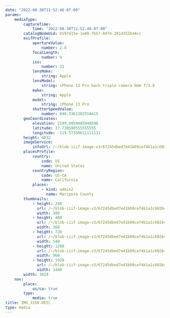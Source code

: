 ```yaml
---
date: "2022-08-30T11:52:46-07:00"
params:
    mediaType:
        captureTime:
            time: "2022-08-30T11:52:46-07:00"
        catalogNodeUid: 0197d15e-1e80-7b57-8474-2014352b44cc
        exifProfile:
            apertureValue:
                number: 2.8
            focalLength:
                number: 9
            iso:
                number: 32
            lensMake:
                string: Apple
            lensModel:
                string: iPhone 13 Pro back triple camera 9mm f/2.8
            make:
                string: Apple
            model:
                string: iPhone 13 Pro
            shutterSpeedValue:
                number: 840.3361302558415
        geoCoordinates:
            elevation: 2199.6059405940596
            latitude: 37.730580555555555
            longitude: -119.57358611111111
        height: 4032
        imageService:
            infoUrl: /~/blob-iiif-image-v3/67245dbed7e41b09cef4b1a1c60264e3784d6729b742be18a47d53fbfba6942a/info.json
        placesProfile:
            country:
                code: US
                name: United States
            countryRegion:
                code: US-CA
                name: California
            places:
                - kind: admin2
                  name: Mariposa County
        thumbnails:
            - height: 240
              url: /~/blob-iiif-image-v3/67245dbed7e41b09cef4b1a1c60264e3784d6729b742be18a47d53fbfba6942a/full/180%2C240/0/default.jpg
              width: 180
            - height: 480
              url: /~/blob-iiif-image-v3/67245dbed7e41b09cef4b1a1c60264e3784d6729b742be18a47d53fbfba6942a/full/360%2C480/0/default.jpg
              width: 360
            - height: 720
              url: /~/blob-iiif-image-v3/67245dbed7e41b09cef4b1a1c60264e3784d6729b742be18a47d53fbfba6942a/full/540%2C720/0/default.jpg
              width: 540
            - height: 1280
              url: /~/blob-iiif-image-v3/67245dbed7e41b09cef4b1a1c60264e3784d6729b742be18a47d53fbfba6942a/full/960%2C1280/0/default.jpg
              width: 960
            - height: 1920
              url: /~/blob-iiif-image-v3/67245dbed7e41b09cef4b1a1c60264e3784d6729b742be18a47d53fbfba6942a/full/1440%2C1920/0/default.jpg
              width: 1440
        width: 3024
    nav:
        place:
            us/ca: true
        type:
            media: true
title: IMG_3150.HEIC
type: media
---
```

